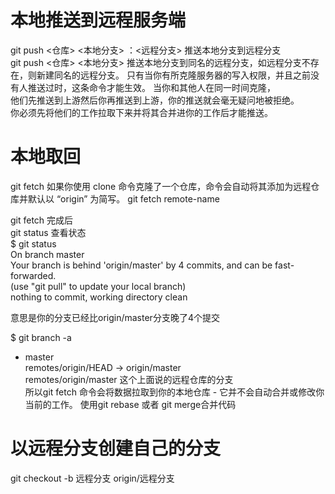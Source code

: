 # 本地推送到远程服务端
git push <仓库> <本地分支> ：<远程分支> 推送本地分支到远程分支   
git push <仓库> <本地分支> 推送本地分支到同名的远程分支，如远程分支不存在，则新建同名的远程分支。
只有当你有所克隆服务器的写入权限，并且之前没有人推送过时，这条命令才能生效。 当你和其他人在同一时间克隆，  
他们先推送到上游然后你再推送到上游，你的推送就会毫无疑问地被拒绝。   
你必须先将他们的工作拉取下来并将其合并进你的工作后才能推送。  



# 本地取回
git fetch             如果你使用 clone 命令克隆了一个仓库，命令会自动将其添加为远程仓库并默认以 “origin” 为简写。
git fetch remote-name   

git fetch 完成后   
git status 查看状态  
$ git status  
On branch master  
Your branch is behind 'origin/master' by 4 commits, and can be fast-forwarded.  
  (use "git pull" to update your local branch)  
nothing to commit, working directory clean  

意思是你的分支已经比origin/master分支晚了4个提交

$ git branch -a  
* master  
  remotes/origin/HEAD -> origin/master    
  remotes/origin/master                    这个上面说的远程仓库的分支   
所以git fetch 命令会将数据拉取到你的本地仓库 - 它并不会自动合并或修改你当前的工作。 使用git rebase 或者 git merge合并代码  

# 以远程分支创建自己的分支  
git checkout -b 远程分支 origin/远程分支   
